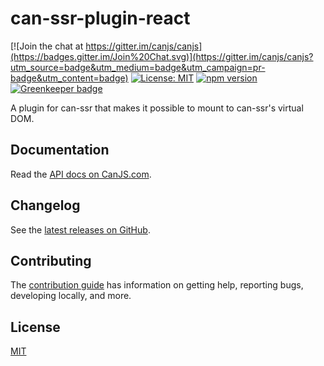 # can-ssr-plugin-react

[![Join the chat at https://gitter.im/canjs/canjs](https://badges.gitter.im/Join%20Chat.svg)](https://gitter.im/canjs/canjs?utm_source=badge&utm_medium=badge&utm_campaign=pr-badge&utm_content=badge)
[![License: MIT](https://img.shields.io/badge/license-MIT-blue.svg)](https://github.com/canjs/can-ssr-plugin-react/blob/master/LICENSE.md)
[![npm version](https://badge.fury.io/js/can-ssr-plugin-react.svg)](https://www.npmjs.com/package/can-ssr-plugin-react)
[![Greenkeeper badge](https://badges.greenkeeper.io/canjs/can-ssr-plugin-react.svg)](https://greenkeeper.io/)

A plugin for can-ssr that makes it possible to mount to can-ssr's virtual DOM.

## Documentation

Read the [API docs on CanJS.com](https://canjs.com/doc/can-ssr-plugin-react.html).

## Changelog

See the [latest releases on GitHub](https://github.com/canjs/can-ssr-plugin-react/releases).

## Contributing

The [contribution guide](https://github.com/canjs/can-ssr-plugin-react/blob/master/CONTRIBUTING.md) has information on getting help, reporting bugs, developing locally, and more.

## License

[MIT](https://github.com/canjs/can-ssr-plugin-react/blob/master/LICENSE.md)


